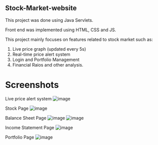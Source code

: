 ## Stock-Market-website
This project was done using Java Servlets.

Front end was implemented using HTML, CSS and JS.

This project mainly focuses on features related to stock market such as:
  1. Live price graph (updated every 5s)
  2. Real-time price alert system
  3. Login and Portfolio Management
  4. Financial Raios and other analysis.
  
# Screenshots

Live price alert system
![image](https://user-images.githubusercontent.com/65544944/188155319-eedd62b9-c17f-4256-85a9-2a5df37b92d4.png)

Stock Page
![image](https://user-images.githubusercontent.com/65544944/188154952-10e5e045-ebd1-4c7a-bb1d-55b365a34587.png)

Balance Sheet Page
![image](https://user-images.githubusercontent.com/65544944/188155082-2bef6352-8ddd-4384-b8b8-a3fc2d45a9ae.png)
![image](https://user-images.githubusercontent.com/65544944/188155137-960a8b46-4c6c-4118-96b7-55664c46caba.png)

Income Statement Page
![image](https://user-images.githubusercontent.com/65544944/188155242-242c4915-2d42-4d3a-96b5-7d1ba3336107.png)

Portfolio Page
![image](https://user-images.githubusercontent.com/65544944/188155419-1c1c4e12-b44c-498a-a2fd-3bde513243fb.png)
